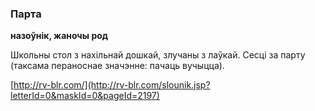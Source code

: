 ### Парта
**назоўнік, жаночы род**

Школьны стол з нахільнай дошкай, злучаны з лаўкай. Сесці за парту (таксама пераноснае значэнне: пачаць вучыцца).

<a rel="author">[http://rv-blr.com/](http://rv-blr.com/slounik.jsp?letterId=0&maskId=0&pageId=2197)</a>
